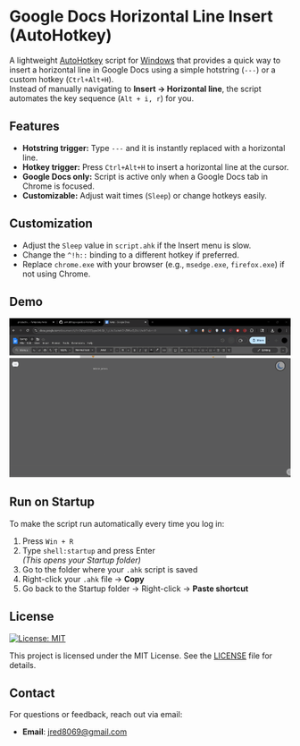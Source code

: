 # Google Docs Horizontal Line Insert (AutoHotkey)

A lightweight [AutoHotkey](https://www.autohotkey.com/) script for [Windows](https://www.microsoft.com/windows) that provides a quick way to insert a horizontal line in Google Docs using a simple hotstring (`---`) or a custom hotkey (`Ctrl+Alt+H`).  
Instead of manually navigating to **Insert → Horizontal line**, the script automates the key sequence (`Alt + i, r`) for you.

## Features
- **Hotstring trigger:** Type `---` and it is instantly replaced with a horizontal line.  
- **Hotkey trigger:** Press `Ctrl+Alt+H` to insert a horizontal line at the cursor.  
- **Google Docs only:** Script is active only when a Google Docs tab in Chrome is focused.  
- **Customizable:** Adjust wait times (`Sleep`) or change hotkeys easily.

## Customization
- Adjust the `Sleep` value in `script.ahk` if the Insert menu is slow.
- Change the `^!h::` binding to a different hotkey if preferred.
- Replace `chrome.exe` with your browser (e.g., `msedge.exe`, `firefox.exe`) if not using Chrome.

## Demo
![Demo GIF](imgs/chromehorizontalline.gif)  

## Run on Startup
To make the script run automatically every time you log in:

1. Press `Win + R`
2. Type `shell:startup` and press Enter  
   *(This opens your Startup folder)*
3. Go to the folder where your `.ahk` script is saved
4. Right-click your `.ahk` file → **Copy**
5. Go back to the Startup folder → Right-click → **Paste shortcut**

## License

[![License: MIT](https://img.shields.io/badge/License-MIT-yellow.svg)](https://opensource.org/licenses/MIT)

This project is licensed under the MIT License. See the [LICENSE](LICENSE) file for details.

## Contact

For questions or feedback, reach out via email:
- **Email**: jred8069@gmail.com

